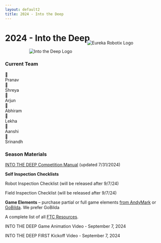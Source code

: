 ```yaml
---
layout: default2
title: 2024 - Into the Deep
---
```



<h1 class="post-title center">2024 - Into the Deep</h1>


<div style="display: flex; justify-content: center; align-items: center; gap: 50px;">
    <img src="{{'/public/images/FTC-2024/ftc_into_the_deep.gif' | relative_url }}" alt="Into the Deep Logo" style="max-width: 45%; height: auto; display: block;">
    <img src="{{'/public/images/FTC-2024/eureka-2024-logo.png' | relative_url}}" alt="Eureka Robotix Logo" style="max-width: 45%;height: auto;display: block;margin-top: -3.5rem !important;">
</div>


<div style="center">
    
</div>



### Current Team

<div class="profile-container">
    <div class="profile-item">
        <div class="profile-photo">🦁</div>
        <div class="profile-name">Pranav</div>
    </div>
    <div class="profile-item">
        <div class="profile-photo">🦋</div>
        <div class="profile-name">Shreya</div>
    </div>
    <div class="profile-item">
        <div class="profile-photo">🦊</div>
        <div class="profile-name">Arjun</div>
    </div>
    <div class="profile-item">
        <div class="profile-photo">🐯</div>
        <div class="profile-name">Abhiram</div>
    </div>
    <div class="profile-item">
        <div class="profile-photo">🐼</div>
        <div class="profile-name">Lekha</div>
    </div>
    <div class="profile-item">
        <div class="profile-photo">🦉</div>
        <div class="profile-name">Aanshi</div>
    </div>
    <div class="profile-item">
        <div class="profile-photo">🐻</div>
        <div class="profile-name">Srinandh</div>
    </div>
</div>


### Season Materials

[INTO THE DEEP Competition Manual](https://firstinspires.blob.core.windows.net/ftc/2024-25/Competition-Manual.pdf) (updated 7/31/2024)

**Self Inspection Checklists**

Robot Inspection Checklist (will be released after 9/7/24)

Field Inspection Checklist (will be released after 9/7/24)

**Game Elements** – purchase partial or full game elements [from AndyMark](https://www.andymark.com/pages/first-tech-challenge) or [GoBilda](https://www.gobilda.com/ftc-kits). We prefer GoBilda

A complete list of all [FTC Resources](https://www.firstinspires.org/resource-library/ftc/game-and-season-info).

INTO THE DEEP Game Animation Video - September 7, 2024

INTO THE DEEP FIRST Kickoff Video - September 7, 2024